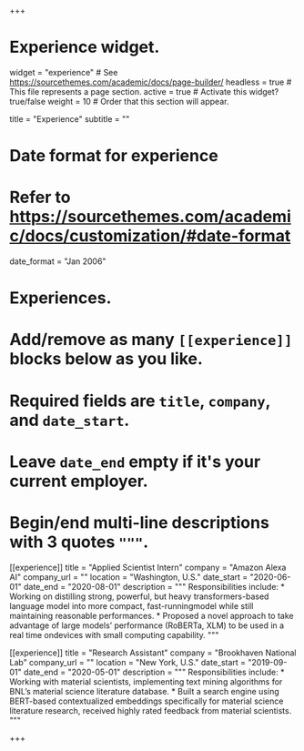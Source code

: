 +++
# Experience widget.
widget = "experience"  # See https://sourcethemes.com/academic/docs/page-builder/
headless = true  # This file represents a page section.
active = true  # Activate this widget? true/false
weight = 10  # Order that this section will appear.

title = "Experience"
subtitle = ""

# Date format for experience
#   Refer to https://sourcethemes.com/academic/docs/customization/#date-format
date_format = "Jan 2006"

# Experiences.
#   Add/remove as many `[[experience]]` blocks below as you like.
#   Required fields are `title`, `company`, and `date_start`.
#   Leave `date_end` empty if it's your current employer.
#   Begin/end multi-line descriptions with 3 quotes `"""`.

[[experience]]
  title = "Applied Scientist Intern"
  company = "Amazon Alexa AI"
  company_url = ""
  location = "Washington, U.S."
  date_start = "2020-06-01"
  date_end = "2020-08-01"
  description = """
    Responsibilities include:
    * Working on distilling strong, powerful, but heavy transformers-based language model into more compact, fast-runningmodel while still maintaining reasonable performances.
    * Proposed a novel approach to take advantage of large models’ performance (RoBERTa, XLM) to be used in a real time ondevices with small computing capability.
"""    

[[experience]]
  title = "Research Assistant"
  company = "Brookhaven National Lab"
  company_url = ""
  location = "New York, U.S."
  date_start = "2019-09-01"
  date_end = "2020-05-01"
  description = """
    Responsibilities include:
    * Working with material scientists, implementing text mining algorithms for BNL’s material science literature database.
    * Built a search engine using BERT-based contextualized embeddings specifically for material science literature research, received highly rated feedback from material scientists. 
"""

+++
